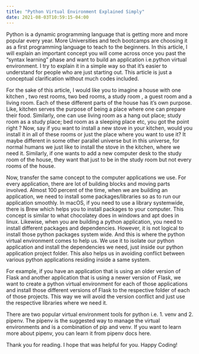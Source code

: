 ```yaml
---
title: "Python Virtual Environment Explained Simply"
date: 2021-08-03T10:59:15-04:00
---
```

Python is a dynamic programming language that is getting more and more popular every year. More Universities and tech bootcamps are choosing it as a first programming language to teach to the beginners. In this article, I will explain an important concept you will come across once you past the “syntax learning” phase and want to build an application i.e.python virtual environment. I try to explain it in a simple way so that it’s easier to understand for people who are just starting out. This article is just a conceptual clarification without much codes included.

For the sake of this article, I would like you to imagine a house with one kitchen , two rest rooms, two bed rooms, a study room , a guest room and a living room. Each of these different parts of the house has it’s own purpose. Like, kitchen serves the purpose of being a place where one can prepare their food. Similarly, one can use living room as a hang out place; study room as a study place; bed room as a sleeping place etc, you got the point right ? Now, say if you want to install a new stove in your kitchen, would you install it in all of these rooms or just the place where you want to use it? It maybe different in some other parallel universe but in this universe, for normal humans we just like to install the stove in the kitchen, where we need it. Similarly, if one wants to add a new computer desk to the study room of the house, they want that just to be in the study room but not every rooms of the house.

Now, transfer the same concept to the computer applications we use. For every application, there are lot of building blocks and moving parts involved. Almost 100 percent of the time, when we are building an application, we need to install some packages/libraries so as to run our application smoothly. In macOS, if you need to use a library systemwide, there is Brew which helps you to install packages to your computer. This concept is similar to what chocolatey does in windows and apt does in linux. Likewise, when you are building a python application, you need to install different packages and dependencies. However, it is not logical to install those python packages system wide. And this is where the python virtual environment comes to help us. We use it to isolate our python application and install the dependencies we need, just inside our python application project folder. This also helps us in avoiding conflict between various python applications residing inside a same system.

For example, if you have an application that is using an older version of Flask and another application that is using a newer version of Flask, we want to create a python virtual environment for each of those applications and install those different versions of Flask to the respective folder of each of those projects. This way we will avoid the version conflict and just use the respective libraries where we need it.

There are two popular virtual environment tools for python i.e. 1. venv and 2. pipenv. The pipenv is the suggested way to manage the virtual environments and is a combination of pip and venv. If you want to learn more about pipenv, you can learn it from pipenv docs here.

Thank you for reading. I hope that was helpful for you. Happy Coding!
